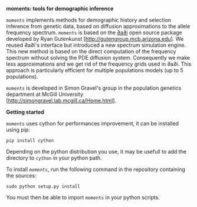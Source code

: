 
**moments: tools for demographic inference**

`moments` implements methods for demographic history and selection inference from genetic data, based on diffusion approximations to the allele frequency spectrum. `moments` is based on the  [∂a∂i](https://bitbucket.org/gutenkunstlab/dadi/) open source package developed by Ryan Gutenkunst [http://gutengroup.mcb.arizona.edu]. We reused ∂a∂i's interface but introduced a new spectrum simulation engine. This new method is based on the direct computation of the frequency spectrum without solving the PDE diffusion system. Consequently we make less approximations and we get rid of the frequency grids used in ∂a∂i. This approach is particularly efficient for multiple populations models (up to 5 populations).   

`moments` is developed in Simon Gravel's group in the population genetics department at McGill University [http://simongravel.lab.mcgill.ca/Home.html].

**Getting started**

`moments` uses cython for performances improvement, it can be installed using pip:

	pip install cython
Depending on the python distribution you use, it may be usefull to add the directory to `cython` in your python path.

To install `moments`, run the following command in the repository containing the sources:

	sudo python setup.py install

You must then be able to import `moments` in your python scripts.

